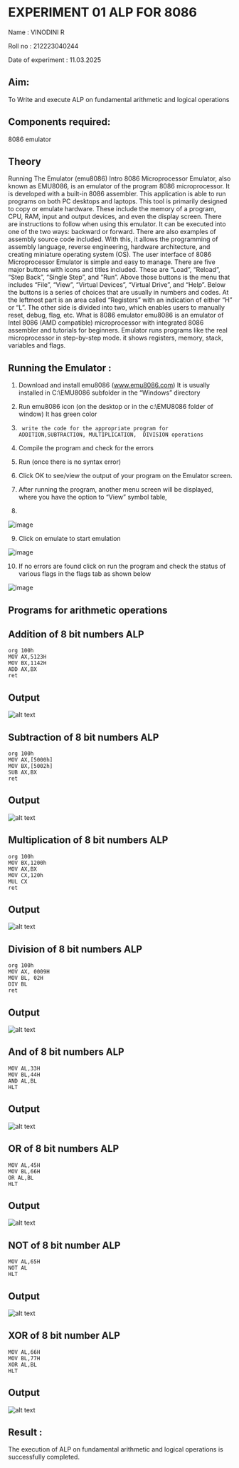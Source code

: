 # EXPERIMENT 01 ALP FOR 8086
Name : VINODINI R

Roll no : 212223040244

Date of experiment : 11.03.2025

## Aim: 
To Write and execute ALP on fundamental arithmetic and logical operations
## Components required: 
8086  emulator 
## Theory 
Running The Emulator (emu8086) Intro 8086 Microprocessor Emulator, also known as EMU8086, is an emulator of the program 8086 microprocessor. It is developed with a built-in 8086 assembler. This application is able to run programs on both PC desktops and laptops. This tool is primarily designed to copy or emulate hardware. These include the memory of a program, CPU, RAM, input and output devices, and even the display screen. There are instructions to follow when using this emulator. It can be executed into one of the two ways: backward or forward. There are also examples of assembly source code included. With this, it allows the programming of assembly language, reverse engineering, hardware architecture, and creating miniature operating system (OS). The user interface of 8086 Microprocessor Emulator is simple and easy to manage. There are five major buttons with icons and titles included. These are “Load”, “Reload”, “Step Back”, “Single Step”, and “Run”. Above those buttons is the menu that includes “File”, “View”, “Virtual Devices”, “Virtual Drive”, and “Help”. Below the buttons is a series of choices that are usually in numbers and codes. At the leftmost part is an area called “Registers” with an indication of either “H” or “L”. The other side is divided into two, which enables users to manually reset, debug, flag, etc. What is 8086 emulator emu8086 is an emulator of Intel 8086 (AMD compatible) microprocessor with integrated 8086 assembler and tutorials for beginners. Emulator runs programs like the real microprocessor in step-by-step mode. it shows registers, memory, stack, variables and flags.


 ## Running the Emulator :
1.	Download and install emu8086 (www.emu8086.com) It is usually installed in C:\EMU8086 subfolder in the “Windows” directory
2.	  Run  emu8086 icon (on the desktop or in the c:\EMU8086 folder of window) It has green color 
 
 
3.		write the code for the appropriate program for ADDITION,SUBTRACTION, MULTIPLICATION,  DIVISION operations 

4.	 Compile the program and check for the errors 
5.	Run (once there is no syntax error) 

6.	Click OK to see/view the output of your program on the Emulator screen. 


7.	After running the program, another menu screen will be displayed, where you have the option to “View” symbol table,
8.	 


![image](https://user-images.githubusercontent.com/36288975/189273263-d65baae9-4b8f-4723-afb3-c0ffa4052b04.png)











9.	Click on emulate to start emulation 








![image](https://user-images.githubusercontent.com/36288975/189273273-9bb36ec1-e2e8-4892-8d35-37707332bfdc.png)








10.	If no errors are found click on run the program and check the status of various flags in the flags tab as shown below 






![image](https://user-images.githubusercontent.com/36288975/189273277-113a2a33-4a40-4ff8-95a5-ecd3a1f504fe.png)







## Programs for arithmetic  operations

## Addition  of 8 bit numbers ALP 
```
org 100h
MOV AX,5123H
MOV BX,1142H
ADD AX,BX
ret
```

## Output  
![alt text](<Screenshot 2025-03-11 103412.png>)
## Subtraction   of 8 bit numbers  ALP 
```
org 100h
MOV AX,[5000h]
MOV BX,[5002h]
SUB AX,BX
ret
```
## Output  
![alt text](<Screenshot 2025-03-11 103902.png>)
## Multiplication of 8 bit numbers ALP 
```
org 100h
MOV BX,1200h
MOV AX,BX
MOV CX,120h
MUL CX
ret
```
## Output  
![alt text](<Screenshot 2025-03-11 103949.png>)

## Division of 8 bit numbers ALP
```
org 100h
MOV AX, 0009H   
MOV BL, 02H     
DIV BL    
ret
```
## Output  
![alt text](<Screenshot 2025-03-11 104039.png>)

## And of 8 bit numbers ALP
```
MOV AL,33H
MOV BL,44H
AND AL,BL
HLT
```
## Output
![alt text](<Screenshot 2025-03-11 105826.png>)

## OR of 8 bit numbers ALP
```
MOV AL,45H
MOV BL,66H
OR AL,BL
HLT
```
## Output
![alt text](<Screenshot 2025-03-11 105857.png>)

## NOT of 8 bit number ALP
```
MOV AL,65H
NOT AL
HLT
```
## Output
![alt text](<Screenshot 2025-03-11 105929.png>)

## XOR of 8 bit number ALP
```
MOV AL,66H
MOV BL,77H
XOR AL,BL
HLT
```

## Output
![alt text](<Screenshot 2025-03-11 110003.png>)
## Result :
The execution of ALP on fundamental arithmetic and logical operations is successfully completed.
 








